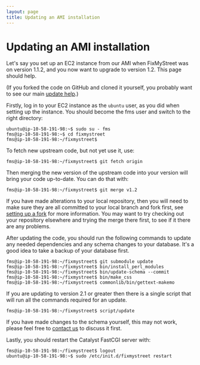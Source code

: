 ```yaml
---
layout: page
title: Updating an AMI installation
---
```


# Updating an AMI installation

<p class="lead">Let's say you set up an EC2 instance from our AMI when FixMyStreet was on
version 1.1.2, and you now want to upgrade to version 1.2. This page should
help.</p>

(If you forked the code on GitHub and cloned it yourself, you probably want to see our
main [update help](/updating/).)

Firstly, log in to your EC2 instance as the `ubuntu` user, as you did when
setting up the instance. You should become the fms user and switch to the right
directory:

    ubuntu@ip-10-58-191-98:~$ sudo su - fms
    fms@ip-10-58-191-98:~$ cd fixmystreet
    fms@ip-10-58-191-98:~/fixmystreet$

To fetch new upstream code, but not yet use it, use:

    fms@ip-10-58-191-98:~/fixmystreet$ git fetch origin

Then merging the new version of the upstream code into your version will bring
your code up-to-date.  You can do that with:

    fms@ip-10-58-191-98:~/fixmystreet$ git merge v1.2

If you have made alterations to your local repository, then you will need to
make sure they are all committed to your local branch and fork first, see
[setting up a fork](/feeding-back/) for more information. You may want
to try checking out your repository elsewhere and trying the merge there first,
to see if it there are any problems.

After updating the code, you should run the following commands to update any
needed dependencies and any schema changes to your database. It's a good idea
to take a backup of your database first.

    fms@ip-10-58-191-98:~/fixmystreet$ git submodule update
    fms@ip-10-58-191-98:~/fixmystreet$ bin/install_perl_modules
    fms@ip-10-58-191-98:~/fixmystreet$ bin/update-schema --commit
    fms@ip-10-58-191-98:~/fixmystreet$ bin/make_css
    fms@ip-10-58-191-98:~/fixmystreet$ commonlib/bin/gettext-makemo

If you are updating to version 2.1 or greater then there is a single script
that will run all the commands required for an update.

    fms@ip-10-58-191-98:~/fixmystreet$ script/update

If you have made changes to the schema yourself, this may not work,
please feel free to [contact us](/community/) to discuss it first.

Lastly, you should restart the Catalyst FastCGI server with:

    fms@ip-10-58-191-98:~/fixmystreet$ logout
    ubuntu@ip-10-58-191-98:~$ sudo /etc/init.d/fixmystreet restart

